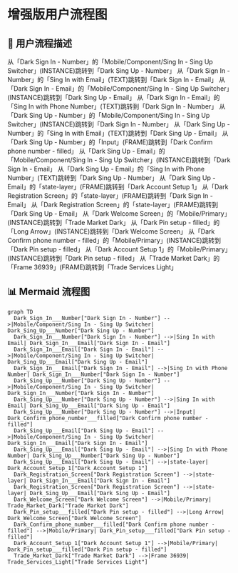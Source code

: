# 增强版用户流程图

## 📝 用户流程描述

从「Dark Sign In - Number」的「Mobile/Component/Sing In - Sing Up Switcher」(INSTANCE)跳转到「Dark Sing Up - Number」
从「Dark Sign In - Number」的「Sing In with Email」(TEXT)跳转到「Dark Sign In - Email」
从「Dark Sign In - Email」的「Mobile/Component/Sing In - Sing Up Switcher」(INSTANCE)跳转到「Dark Sing Up - Email」
从「Dark Sign In - Email」的「Sing In with Phone Number」(TEXT)跳转到「Dark Sign In - Number」
从「Dark Sing Up - Number」的「Mobile/Component/Sing In - Sing Up Switcher」(INSTANCE)跳转到「Dark Sign In - Number」
从「Dark Sing Up - Number」的「Sing In with Email」(TEXT)跳转到「Dark Sing Up - Email」
从「Dark Sing Up - Number」的「Input」(FRAME)跳转到「Dark Confirm phone number - filled」
从「Dark Sing Up - Email」的「Mobile/Component/Sing In - Sing Up Switcher」(INSTANCE)跳转到「Dark Sign In - Email」
从「Dark Sing Up - Email」的「Sing In with Phone Number」(TEXT)跳转到「Dark Sing Up - Number」
从「Dark Sing Up - Email」的「state-layer」(FRAME)跳转到「Dark Account Setup 1」
从「Dark Registration Screen」的「state-layer」(FRAME)跳转到「Dark Sign In - Email」
从「Dark Registration Screen」的「state-layer」(FRAME)跳转到「Dark Sing Up - Email」
从「Dark Welcome Screen」的「Mobile/Primary」(INSTANCE)跳转到「Trade Market Dark」
从「Dark Pin setup - filled」的「Long Arrow」(INSTANCE)跳转到「Dark Welcome Screen」
从「Dark Confirm phone number - filled」的「Mobile/Primary」(INSTANCE)跳转到「Dark Pin setup - filled」
从「Dark Account Setup 1」的「Mobile/Primary」(INSTANCE)跳转到「Dark Pin setup - filled」
从「Trade Market Dark」的「Frame 36939」(FRAME)跳转到「Trade Services Light」

## 📊 Mermaid 流程图

```mermaid
graph TD
  Dark_Sign_In___Number["Dark Sign In - Number"] -->|Mobile/Component/Sing In - Sing Up Switcher| Dark_Sing_Up___Number["Dark Sing Up - Number"]
  Dark_Sign_In___Number["Dark Sign In - Number"] -->|Sing In with Email| Dark_Sign_In___Email["Dark Sign In - Email"]
  Dark_Sign_In___Email["Dark Sign In - Email"] -->|Mobile/Component/Sing In - Sing Up Switcher| Dark_Sing_Up___Email["Dark Sing Up - Email"]
  Dark_Sign_In___Email["Dark Sign In - Email"] -->|Sing In with Phone Number| Dark_Sign_In___Number["Dark Sign In - Number"]
  Dark_Sing_Up___Number["Dark Sing Up - Number"] -->|Mobile/Component/Sing In - Sing Up Switcher| Dark_Sign_In___Number["Dark Sign In - Number"]
  Dark_Sing_Up___Number["Dark Sing Up - Number"] -->|Sing In with Email| Dark_Sing_Up___Email["Dark Sing Up - Email"]
  Dark_Sing_Up___Number["Dark Sing Up - Number"] -->|Input| Dark_Confirm_phone_number___filled["Dark Confirm phone number - filled"]
  Dark_Sing_Up___Email["Dark Sing Up - Email"] -->|Mobile/Component/Sing In - Sing Up Switcher| Dark_Sign_In___Email["Dark Sign In - Email"]
  Dark_Sing_Up___Email["Dark Sing Up - Email"] -->|Sing In with Phone Number| Dark_Sing_Up___Number["Dark Sing Up - Number"]
  Dark_Sing_Up___Email["Dark Sing Up - Email"] -->|state-layer| Dark_Account_Setup_1["Dark Account Setup 1"]
  Dark_Registration_Screen["Dark Registration Screen"] -->|state-layer| Dark_Sign_In___Email["Dark Sign In - Email"]
  Dark_Registration_Screen["Dark Registration Screen"] -->|state-layer| Dark_Sing_Up___Email["Dark Sing Up - Email"]
  Dark_Welcome_Screen["Dark Welcome Screen"] -->|Mobile/Primary| Trade_Market_Dark["Trade Market Dark"]
  Dark_Pin_setup___filled["Dark Pin setup - filled"] -->|Long Arrow| Dark_Welcome_Screen["Dark Welcome Screen"]
  Dark_Confirm_phone_number___filled["Dark Confirm phone number - filled"] -->|Mobile/Primary| Dark_Pin_setup___filled["Dark Pin setup - filled"]
  Dark_Account_Setup_1["Dark Account Setup 1"] -->|Mobile/Primary| Dark_Pin_setup___filled["Dark Pin setup - filled"]
  Trade_Market_Dark["Trade Market Dark"] -->|Frame 36939| Trade_Services_Light["Trade Services Light"]
```
